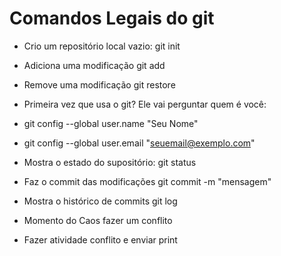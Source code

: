 # Comandos Legais do git

- Crio um repositório local vazio: git init
- Adiciona uma modificação git add <algo>
- Remove uma modificação git restore <algo>

- Primeira vez que usa o git? Ele vai perguntar quem é você:
- git config --global user.name "Seu Nome"
- git config --global user.email "seuemail@exemplo.com"

- Mostra o estado do supositório: git status
- Faz o commit das modificações git commit -m "mensagem"
- Mostra o histórico de commits git log

- Momento do Caos fazer um conflito
- Fazer atividade conflito e enviar print
